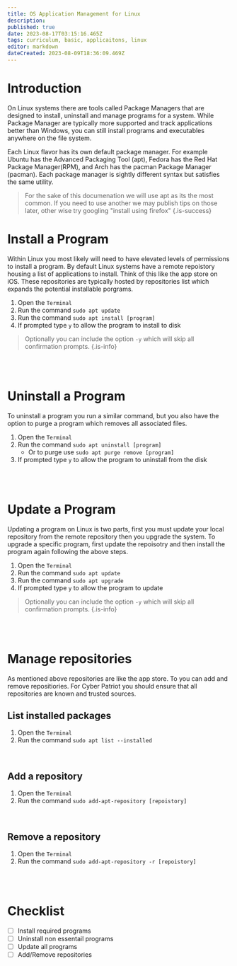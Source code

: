 ```yaml
---
title: OS Application Management for Linux
description: 
published: true
date: 2023-08-17T03:15:16.465Z
tags: curriculum, basic, applicaitons, linux
editor: markdown
dateCreated: 2023-08-09T18:36:09.469Z
---
```


# Introduction
On Linux systems there are tools called Package Managers that are designed to install, uninstall and manage programs for a system. While Package Manager are typically more supported and track applications better than Windows, you can still install programs and executables anywhere on the file system. 

Each Linux flavor has its own default package manager. For example Ubuntu has the Advanced Packaging Tool (apt), Fedora has the Red Hat Package Manager(RPM), and Arch has the pacman Package Manager (pacman). Each package manager is sightly different syntax but satisfies the same utility.

> For the sake of this documenation we will use apt as its the most common. If you need to use another we may publish tips on those later, other wise try googling "install using firefox"
{.is-success}

# Install a Program
Within Linux you most likely will need to have elevated levels of permissions to install a program.
By default Linux systems have a remote repoistory housing a list of applications to install. Think of this like the app store on iOS. These repositories are typically hosted by repositories list which expands the potential installable porgrams.

1. Open the `Terminal`
2. Run the command `sudo apt update`
2. Run the command `sudo apt install [program]`
3. If prompted type `y` to allow the program to install to disk

> Optionally you can include the option `-y` which will skip all confirmation prompts.
{.is-info}

<br>
<br>

# Uninstall a Program
To uninstall a program you run a similar command, but you also have the option to purge a program which removes all associated files.

1. Open the `Terminal`
2. Run the command `sudo apt uninstall [program]`
	- Or to purge use `sudo apt purge remove [program]`
3. If prompted type `y` to allow the program to uninstall from the disk

<br>
<br>

# Update a Program
Updating a program on Linux is two parts, first you must update your local repository from the remote repository then you upgrade the system. To upgrade a specific program, first update the repoisotry and then install the program again following the above steps.

1. Open the `Terminal`
2. Run the command `sudo apt update`
3. Run the command `sudo apt upgrade`
4. If prompted type `y` to allow the program to update

> Optionally you can include the option `-y` which will skip all confirmation prompts.
{.is-info}

<br>
<br>


# Manage repositories
As mentioned above repositories are like the app store. To you can add and remove repositiories. For Cyber Patriot you should ensure that all repositories are known and trusted sources.

## List installed packages
1. Open the `Terminal`
2. Run the command `sudo apt list --installed`

<br>

## Add a repository
1. Open the `Terminal`
2. Run the command `sudo add-apt-repository [repoistory]`

<br>

## Remove a repository

1. Open the `Terminal`
2. Run the command `sudo add-apt-repository -r [repoistory]`

<br>
<br>

# Checklist
- [ ] Install required programs
- [ ] Uninstall non essentail programs
- [ ] Update all programs
- [ ] Add/Remove repositories

<br>